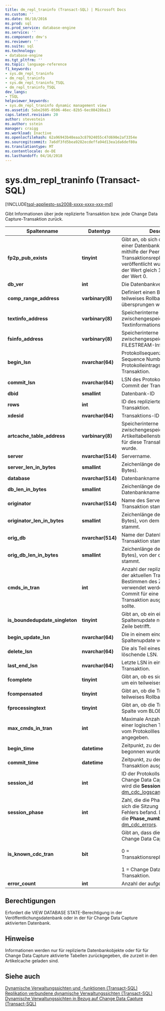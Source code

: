 ```yaml
---
title: dm_repl_traninfo (Transact-SQL) | Microsoft Docs
ms.custom: ''
ms.date: 06/10/2016
ms.prod: sql
ms.prod_service: database-engine
ms.service: ''
ms.component: dmv's
ms.reviewer: ''
ms.suite: sql
ms.technology:
- database-engine
ms.tgt_pltfrm: ''
ms.topic: language-reference
f1_keywords:
- sys.dm_repl_traninfo
- dm_repl_traninfo
- sys.dm_repl_traninfo_TSQL
- dm_repl_traninfo_TSQL
dev_langs:
- TSQL
helpviewer_keywords:
- sys.dm_repl_traninfo dynamic management view
ms.assetid: 5abe2605-0506-46ec-82b5-6ec08428ba13
caps.latest.revision: 20
author: stevestein
ms.author: sstein
manager: craigg
ms.workload: Inactive
ms.openlocfilehash: 62a96943b48eaa3c87924055c47d690e2af3354e
ms.sourcegitcommit: 7a6df3fd5bea9282ecdeffa94d13ea1da6def80a
ms.translationtype: MT
ms.contentlocale: de-DE
ms.lasthandoff: 04/16/2018
---
```

# <a name="sysdmrepltraninfo-transact-sql"></a>sys.dm_repl_traninfo (Transact-SQL)
[!INCLUDE[tsql-appliesto-ss2008-xxxx-xxxx-xxx-md](../../includes/tsql-appliesto-ss2008-xxxx-xxxx-xxx-md.md)]

  Gibt Informationen über jede replizierte Transaktion bzw. jede Change Data Capture-Transaktion zurück.  

|Spaltenname|Datentyp|Description|  
|-----------------|---------------|-----------------|  
|**fp2p_pub_exists**|**tinyint**|Gibt an, ob sich die Transaktion in einer Datenbank befindet, die mithilfe der Peer-zu-Peer-Transaktionsreplikation veröffentlicht wurde. Wenn True, ist der Wert gleich 1; andernfalls ist der Wert 0.|  
|**db_ver**|**int**|Die Datenbankversion.|  
|**comp_range_address**|**varbinary(8)**|Definiert einen Bereich für teilweises Rollback, der übersprungen werden muss.|  
|**textinfo_address**|**varbinary(8)**|Speicherinterne Adresse der zwischengespeicherten Textinformationsstruktur.|  
|**fsinfo_address**|**varbinary(8)**|Speicherinterne Adresse der zwischengespeicherten FILESTREAM-Informationsstruktur.|  
|**begin_lsn**|**nvarchar(64)**|Protokollsequenznummer (Log Sequence Number, LSN) des Protokolleintrags für den Beginn der Transaktion.|  
|**commit_lsn**|**nvarchar(64)**|LSN des Protokolldatensatz für den Commit der Transaktion.|  
|**dbid**|**smallint**|Datenbank-ID|  
|**rows**|**int**|ID des replizierten Befehls in der Transaktion.|  
|**xdesid**|**nvarchar(64)**|Transaktions-ID|  
|**artcache_table_address**|**varbinary(8)**|Speicherinterne Adresse der zwischengespeicherten Artikeltabellenstruktur, die zuletzt für diese Transaktion verwendet wurde.|  
|**server**|**nvarchar(514)**|Servername.|  
|**server_len_in_bytes**|**smallint**|Zeichenlänge des Servernamens (in Bytes).|  
|**database**|**nvarchar(514)**|Datenbankname.|  
|**db_len_in_bytes**|**smallint**|Zeichenlänge des Datenbanknamens (in Bytes).|  
|**originator**|**nvarchar(514)**|Name des Servers, von dem die Transaktion stammt.|  
|**originator_len_in_bytes**|**smallint**|Zeichenlänge des Servernamens (in Bytes), von dem die Transaktion stammt.|  
|**orig_db**|**nvarchar(514)**|Name der Datenbank, von der die Transaktion stammt.|  
|**orig_db_len_in_bytes**|**smallint**|Zeichenlänge der Datenbank (in Bytes), von der die Transaktion stammt.|  
|**cmds_in_tran**|**int**|Anzahl der replizierten Befehle in der aktuellen Transaktion, die zum Bestimmen des Zeitpunktes verwendet werden, an dem ein Commit für eine logische Transaktion ausgeführt werden sollte.|  
|**is_boundedupdate_singleton**|**tinyint**|Gibt an, ob ein eindeutiges Spaltenupdate nur eine einzelne Zeile betrifft.|  
|**begin_update_lsn**|**nvarchar(64)**|Die in einem eindeutigen Spaltenupdate verwendete LSN.|  
|**delete_lsn**|**nvarchar(64)**|Die als Teil eines Updates zu löschende LSN.|  
|**last_end_lsn**|**nvarchar(64)**|Letzte LSN in einer logischen Transaktion.|  
|**fcomplete**|**tinyint**|Gibt an, ob es sich bei dem Befehl um ein teilweises Update handelt.|  
|**fcompensated**|**tinyint**|Gibt an, ob die Transaktion in ein teilweises Rollback einbezogen ist.|  
|**fprocessingtext**|**tinyint**|Gibt an, ob die Transaktion eine Spalte vom BLOB-Datentyp enthält.|  
|**max_cmds_in_tran**|**int**|Maximale Anzahl von Befehlen in einer logischen Transaktion, wie vom Protokolllese-Agent angegeben.|  
|**begin_time**|**datetime**|Zeitpunkt, zu dem die Transaktion begonnen wurde.|  
|**commit_time**|**datetime**|Zeitpunkt, zu dem ein Commit der Transaktion ausgeführt wurde.|  
|**session_id**|**int**|ID der Protokollscansitzung für Change Data Capture. Diese Spalte wird die **Session_id** Spalte [dm_cdc_logscan_sessions](../../relational-databases/system-dynamic-management-views/change-data-capture-sys-dm-cdc-log-scan-sessions.md).|  
|**session_phase**|**int**|Zahl, die die Phase angibt, in der sich die Sitzung beim Auftreten des Fehlers befand. Diese Spalte wird die **Phase_number** Spalte [dm_cdc_errors](../../relational-databases/system-dynamic-management-views/change-data-capture-sys-dm-cdc-errors.md).|  
|**is_known_cdc_tran**|**bit**|Gibt an, dass die Transaktion von Change Data Capture verfolgt wird.<br /><br /> 0 = Transaktionsreplikationstransaktion.<br /><br /> 1 = Change Data Capture-Transaktion.|  
|**error_count**|**int**|Anzahl der aufgetretenen Fehler.|  
  
## <a name="permissions"></a>Berechtigungen  
 Erfordert die VIEW DATABASE STATE-Berechtigung in der Veröffentlichungsdatenbank oder in der für Change Data Capture aktivierten Datenbank.  
  
## <a name="remarks"></a>Hinweise  
 Informationen werden nur für replizierte Datenbankobjekte oder für für Change Data Capture aktivierte Tabellen zurückgegeben, die zurzeit in den Artikelcache geladen sind.  
  
## <a name="see-also"></a>Siehe auch  
 [Dynamische Verwaltungssichten und -funktionen &#40;Transact-SQL&#41;](~/relational-databases/system-dynamic-management-views/system-dynamic-management-views.md)   
 [Replikation verbundene dynamische Verwaltungssichten &#40;Transact-SQL&#41;](../../relational-databases/system-dynamic-management-views/replication-related-dynamic-management-views-transact-sql.md)   
 [Dynamische Verwaltungssichten in Bezug auf Change Data Capture &#40;Transact-SQL&#41;](http://msdn.microsoft.com/library/2a771d7d-693a-4f56-9227-02cd00e0e200)  
  
  

